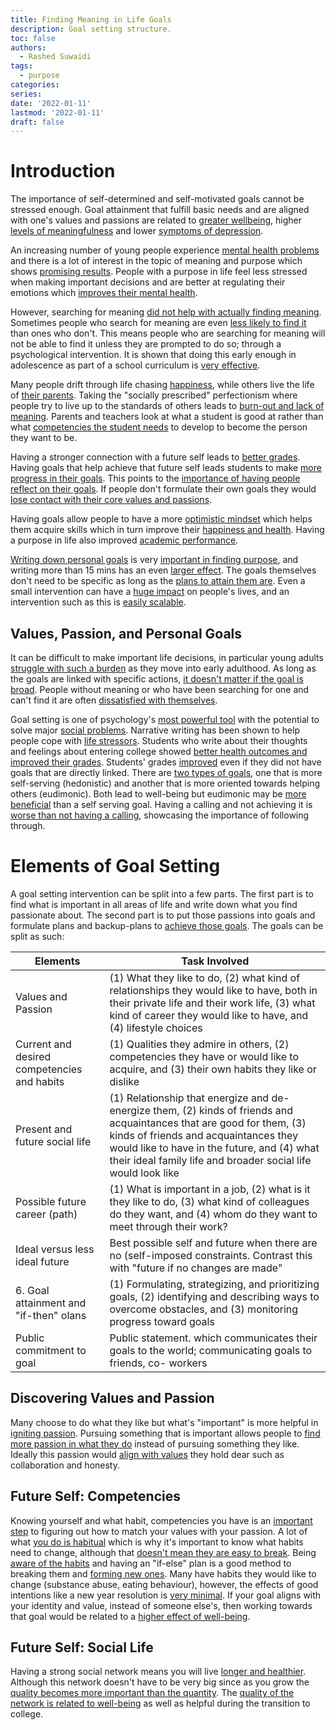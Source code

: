 ```yaml
---
title: Finding Meaning in Life Goals
description: Goal setting structure.
toc: false
authors:
  - Rashed Suwaidi
tags:
  - purpose
categories:
series:
date: '2022-01-11'
lastmod: '2022-01-11'
draft: false
---
```


**Introduction**
================

The importance of self-determined and self-motivated goals cannot be stressed enough. Goal attainment that fulfill basic needs and are aligned with one's values and passions are related to [greater wellbeing](https://books.google.ae/books?hl=en&lr=&id=DcAe2b7L-RgC&oi=fnd&pg=PA65&ots=dsyK5JW6Xi&sig=2YfZWnnxNi3CCFDXuZhkB3-utVg&redir_esc=y#v=onepage&q&f=false), higher [levels of meaningfulness](https://www.tandfonline.com/doi/abs/10.1080/15298868.2017.1375003?journalCode=psai20) and lower [symptoms of depression](https://journals.sagepub.com/doi/10.1177/01461672982412006).

An increasing number of young people experience [mental health problems](https://doi.apa.org/doiLanding?doi=10.1037%2Fhea0000773) and there is a lot of interest in the topic of meaning and purpose which shows [promising results](https://www.sciencedirect.com/science/article/abs/pii/S0092656607000396?via%3Dihub). People with a purpose in life feel less stressed when making important decisions and are better at regulating their emotions which [improves their mental health](https://doi.apa.org/doiLanding?doi=10.1037%2Fhea0000729).

However, searching for meaning [did not help with actually finding meaning](https://onlinelibrary.wiley.com/doi/10.1111/j.1467-6494.2007.00484.x). Sometimes people who search for meaning are even [less likely to find it](https://onlinelibrary.wiley.com/doi/10.1111/j.1467-6494.2007.00484.x) than ones who don't. This means people who are searching for meaning will not be able to find it unless they are prompted to do so; through a psychological intervention. It is shown that doing this early enough in adolescence as part of a school curriculum is [very effective](https://onlinelibrary.wiley.com/doi/10.1002/yd.430).

Many people drift through life chasing [happiness](https://doi.org/10.1080/17439760.2014.943801), while others live the life of [their parents](https://psycnet.apa.org/record/1954-04881-001). Taking the "socially prescribed" perfectionism where people try to live up to the standards of others leads to [burn-out and lack of meaning](https://www.sciencedirect.com/science/article/abs/pii/S0191886917300442?via%3Dihub). Parents and teachers look at what a student is good at rather than what [competencies the student needs](https://www.tandfonline.com/doi/full/10.1080/15298868.2017.1375003) to develop to become the person they want to be.

Having a stronger connection with a future self leads to [better grades](https://www.tandfonline.com/doi/full/10.1080/15298868.2017.1375003). Having goals that help achieve that future self leads students to make [more progress in their goals](https://journals.sagepub.com/doi/10.1177/01461672982412006). This points to the [importance of having people reflect on their goals](https://journals.aom.org/doi/10.5465/AMBPP.2018.16790symposium). If people don't formulate their own goals they would [lose contact with their core values and passions](https://www.tandfonline.com/doi/full/10.1080/15298868.2017.1322530).

Having goals allow people to have a more [optimistic mindset](https://doi.apa.org/doiLanding?doi=10.1037%2F0003-066X.56.3.218) which helps them acquire skills which in turn improve their [happiness and health](https://www.sciencedirect.com/science/article/pii/S0272735810000425?via%3Dihub). Having a purpose in life also improved [academic performance](https://www.researchgate.net/profile/Dominique-Morisano/publication/256374704_Morisano_D_2013_Goal_setting_in_the_academic_arena_In_E_A_Locke_G_Latham_Eds_New_Developments_in_Goal_Setting_and_Task_Performance_pp_495-506_NY_Routledge/links/59dd2b7d458515f6efef2900/Morisano-D-2013-Goal-setting-in-the-academic-arena-In-E-A-Locke-G-Latham-Eds-New-Developments-in-Goal-Setting-and-Task-Performance-pp-495-506-NY-Routledge.pdf).

[Writing down personal goals](https://journals.sagepub.com/doi/10.1177/0146167201277003) is very [important in finding purpose](https://journals.aom.org/doi/10.5465/amd.2018.0187), and writing more than 15 mins has an even [larger effect](https://doi.apa.org/doiLanding?doi=10.1037%2F0033-2909.132.6.823). The goals themselves don't need to be specific as long as the [plans to attain them are](https://journals.aom.org/doi/10.5465/AMBPP.2018.16790symposium). Even a small intervention can have a [huge impact](https://journals.sagepub.com/doi/10.1177/0963721413512856) on people's lives, and an intervention such as this is [easily scalable](https://www.nature.com/articles/palcomms201514#supplementary-information).

Values, Passion, and Personal Goals
-----------------------------------

It can be difficult to make important life decisions, in particular young adults [struggle with such a burden](https://books.google.com/books?hl=en&lr=&id=SXNgDwAAQBAJ&oi=fnd&pg=PT9&ots=8ZLdkbG-Ml&sig=vUlFoMCaMWsfr26uThk8ps_vdCw) as they move into early adulthood. As long as the goals are linked with specific actions, [it doesn't matter if the goal is broad](https://doi.apa.org/doiLanding?doi=10.1037%2F0003-066X.57.9.705). People without meaning or who have been searching for one and can't find it are often [dissatisfied with themselves](https://www.tandfonline.com/doi/abs/10.1080/17439760802303127).

Goal setting is one of psychology's [most powerful tool](https://books.google.com/books?hl=en&lr=&id=HBPUrZ9ov1kC&oi=fnd&pg=PT5&ots=Zni0rT0Sxp&sig=1Hlbv13_g1nDXKM-iifEUW8qpKQ) with the potential to solve major [social problems](https://scholar.google.com/scholar_lookup?author=T.+D.+Wilson&publication_year=2011&journal=Redirect:+The+surprising+new+science+of+psychological+change&). Narrative writing has been shown to help people cope with [life stressors](https://doi.apa.org/doiLanding?doi=10.1037%2F0022-3514.58.3.528). Students who write about their thoughts and feelings about entering college showed [better health outcomes and improved their grades](https://doi.apa.org/doiLanding?doi=10.1037%2F0022-3514.58.3.528). Students' grades [improved](https://journals.aom.org/doi/10.5465/amd.2018.0187) even if they did not have goals that are directly linked. There are [two types of goals](https://www.annualreviews.org/doi/10.1146/annurev.psych.52.1.141), one that is more self-serving (hedonistic) and another that is more oriented towards helping others (eudimonic). Both lead to well-being but eudimonic may be [more beneficial](https://doi.apa.org/doiLanding?doi=10.1037%2Femo0000178) than a self serving goal. Having a calling and not achieving it is [worse than not having a calling](https://doi.org/10.1287/orsc.1090.0497), showcasing the importance of following through.

**Elements of Goal Setting**
============================

A goal setting intervention can be split into a few parts. The first part is to find what is important in all areas of life and write down what you find passionate about. The second part is to put those passions into goals and formulate plans and backup-plans to [achieve those goals](http://www.palgrave-journals.com/articles/palcomms201514#supplementary-information). The goals can be split as such:

| Elements                                    | Task Involved                                                                                                                                                                                                                                                                   |
|---------------------------------------------|---------------------------------------------------------------------------------------------------------------------------------------------------------------------------------------------------------------------------------------------------------------------------------|
| Values and Passion                          | (1) What they like to do, (2) what kind of relationships they would like to have, both in their private life and their work life, (3) what kind of career they would like to have, and (4) lifestyle choices                                                                    |
| Current and desired competencies and habits | (1) Qualities they admire in others, (2) competencies they have or would like to acquire, and (3) their own habits they like or dislike                                                                                                                                         |
| Present and future social life              | (1) Relationship that energize and de- energize them, (2) kinds of friends and acquaintances that are good for them, (3) kinds of friends and acquaintances they would like to have in the future, and (4) what their ideal family life and broader social life would look like |
| Possible future career (path)               | (1) What is important in a job, (2) what is it they like to do, (3) what kind of colleagues do they want, and (4) whom do they want to meet through their work?                                                                                                                 |
| Ideal versus less ideal future              | Best possible self and future when there are no (self-imposed constraints. Contrast this with "future if no changes are made"                                                                                                                                                   |
| 6. Goal attainment and "if-then" olans      | (1) Formulating, strategizing, and prioritizing goals, (2) identifying and describing ways to overcome obstacles, and (3) monitoring progress toward goals                                                                                                                      |
| Public commitment to goal                   | Public statement. which communicates their goals to the world; communicating goals to friends, co- workers                                                                                                                                                                      |

Discovering Values and Passion
------------------------------

Many choose to do what they like but what's "important" is more helpful in [igniting passion](https://doi.apa.org/doiLanding?doi=10.1037%2F0022-3514.80.1.152). Pursuing something that is important allows people to [find more passion in what they do](https://psyarxiv.com/qj6y9/) instead of pursuing something they like. Ideally this passion would [align with values](https://books.google.com/books?hl=en&lr=&id=DcAe2b7L-RgC&oi=fnd&pg=PA65&ots=dsyK5K06Wj&sig=peMpOKkUgOG6_lYv2n6-ihzkFBU) they hold dear such as collaboration and honesty.

Future Self: Competencies
-------------------------

Knowing yourself and what habit, competencies you have is an [important step](https://journals.sagepub.com/doi/10.1177/1046496414553473) to figuring out how to match your values with your passion. A lot of what [you do is habitual](https://doi.org/10.1038/scientificamerican0614-38) which is why it's important to know what habits need to change, although that [doesn't mean they are easy to break](http://scholar.google.com/scholar_lookup?author=W.+Jager&publication_year=2003&title=Breaking+bad+habits:+a+dynamical+perspective+on+habit+formation+and+change&journal=Human+decision+making+and+environmental+perception.+Understanding+and+assisting+human+decision+making+in+real-life+settings.+Liber+Amicorum+for+Charles+Vlek&). Being [aware of the habits](https://doi.org/10.1007/s10869-011-9217-6) and having an "if-else" plan is a good method to breaking them and [forming new ones](https://doi.org/10.1016/j.jesp.2005.11.006). Many have habits they would like to change (substance abuse, eating behaviour), however, the effects of good intentions like a new year resolution is [very minimal](https://doi.org/10.2466/pr0.1972.30.1.123). If your goal aligns with your identity and value, instead of someone else's, then working towards that goal would be related to a [higher effect of well-being](https://doi.org/10.1037/0022-3514.80.1.152).

Future Self: Social Life
------------------------

Having a strong social network means you will live [longer and healthier](http://scholar.google.com/scholar_lookup?author=M.+Demir&author=H.+Orthel-Clark&author=M.+%C3%96zdemir&author=S.+%C3%96zdemir&publication_year=2015&title=Friendship+and+happiness+among+young+adults&journal=Friendship+and+happiness&pages=117-135). Although this network doesn't have to be very big since as you grow the [quality becomes more important than the quantity](https://doi.org/10.1037/pag0000014). The [quality of the network is related to well-being](https://doi.org/10.1007/s00127-018-1597-8) as well as helpful during the transition to college.